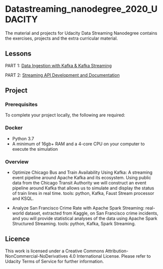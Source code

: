 # Datastreaming_nanodegree_2020_UDACITY

The material and projects for Udacity Data Streaming Nanodegree contains the exercises, projects and the extra curricular material.

## Lessons
PART 1: [Data Ingestion with Kafka & Kafka Streaming](https://github.com/Naliaka/datastreaming_nanodegree_2020_UDACITY/tree/main/2.%20Data%20Ingestion%20with%20Kafka%20%26%20Kafka%20Streaming]")


PART 2: [Streaming API Development and Documentation](https://github.com/Naliaka/datastreaming_nanodegree_2020_UDACITY/tree/main/3.%20Apache%20Spark%20and%20Spark%20Streaming]")

## Project

### Prerequisites
To complete your project locally, the following are required:

### Docker
- Python 3.7
- A minimum of 16gb+ RAM and a 4-core CPU on your computer to execute the simulation

### Overview

- Optimize Chicago Bus and Train Availability Using Kafka: A streaming event pipeline around Apache Kafka and its ecosystem. Using public data from the Chicago Transit Authority we will construct an event pipeline around Kafka that allows us to simulate and display the status of train lines in real time. tools: python, Kafka, Faust Stream processor and KSQL.


- Analyze San Francisco Crime Rate with Apache Spark Streaming: real-world dataset, extracted from Kaggle, on San Francisco crime incidents, and you will provide statistical analyses of the data using Apache Spark Structured Streaming. tools: python, Kafka, Spark Streaming.

## Licence
This work is licensed under a Creative Commons Attribution-NonCommercial-NoDerivatives 4.0 International License. Please refer to Udacity Terms of Service for further information.
